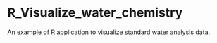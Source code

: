 # R_Visualize_water_chemistry
An example of R application to visualize standard water analysis data. 
